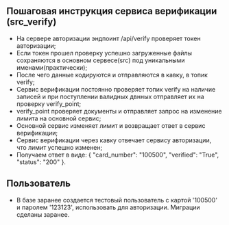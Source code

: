 ## Пошаговая инструкция сервиса верификации (src_verify)
- На сервере авторизации эндпоинт /api/verify проверяет токен авторизации;
- Если токен прошел проверку успешно загруженные файлы сохраняются в основном сервесе(src) под уникальными именами(практически);
- После чего данные кодируются и отправляются в кавку, в топик verify;
- Сервис верификации постоянно проверяет топик verify на наличие записей и при поступлении валидных двнных отправляет их на проверку verify_point;
- verify_point проверяет документы и отправляет запрос на изменение лимита на основной сервис;
- Основной сервис изменяет лимит и возвращает ответ в сервис верификации;
- Сервис верификации через кавку отвечает сервису авторизации, что лимит успешно изменен;
- Получаем ответ в виде: {
  "card_number": "100500",
  "verified": "True",
  "status": "200"
}.

## Пользователь
- В базе заранее создается тестовый пользователь с картой '100500' и паролем '123123', использовать для авторизации. Миграции сделаны заранее.
